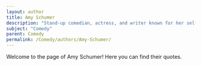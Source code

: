 ```yaml
---
layout: author
title: Amy Schumer
description: "Stand-up comedian, actress, and writer known for her self-deprecating humor and social commentary on women’s issues, as exemplified in her show 'Inside Amy Schumer'."
subject: "Comedy"
parent: Comedy
permalink: /Comedy/authors/Amy-Schumer/
---
```


Welcome to the page of Amy Schumer! Here you can find their quotes.
